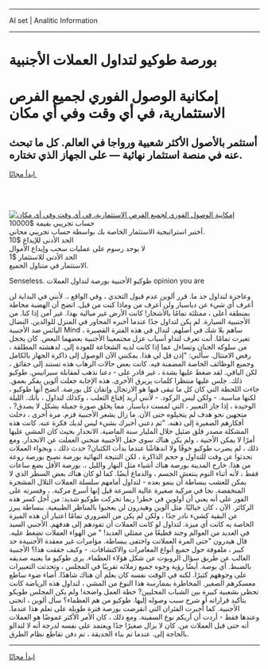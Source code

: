 <hr>AI set | Analitic Information
<hr>
<h1>بورصة طوكيو لتداول العملات الأجنبية</h1>
<link rel="stylesheet" href="//binary-option.github.io/strategy/css/template.cta.html.min.css">

<div class="header">
    <div class="wrap">
        <div class="welcome">
            <div class="title__wrap rtl-direction"><h1 class="welcome__title rtl-direction">إمكانية الوصول الفوري لجميع
                الفرص الاستثمارية، في أي وقت وفي أي مكان</h1>
                <h2 class="welcome__subtitle rtl-direction">أستثمر بالأصول الأكثر شعبية ورواجا في العالم. كل ما تبحث عنه
                    في منصة استثمار نهائية — على الجهاز الذي تختاره.</h2>
                <div class="btn-non-regulated">
                    <a class="btn access__btn" href="https://bit.ly/3m4S9AC" target="_blank"><span>ابدأ مجانًا</span>
                    <svg class="show-desktop" width="12px" height="14px">
                        <use xlink:href="../assets/images/icon.svg?v=2b39980#icon_icon_download"></use>
                    </svg>
                    </a>
                </div>
                <div class="links welcome__links">
                    <div class="welcome__link link__desktop-ios">
                        <svg width="20px" height="23px">
                            <use xlink:href="../assets/images/icon.svg?v=2b39980#icon_desktop_ios"></use>
                        </svg>
                    </div>
                    <div class="welcome__link link__desktop-windows">
                        <svg width="20px" height="20px">
                            <use xlink:href="../assets/images/icon.svg?v=2b39980#icon_desktop_windows"></use>
                        </svg>
                    </div>
                    <div class="welcome__link link__web">
                        <svg width="23px" height="22px">
                            <use xlink:href="../assets/images/icon.svg?v=2b39980#icon_web"></use>
                        </svg>
                    </div>
                </div>
            </div>
            <a href="https://bit.ly/3m4S9AC" target="_blank"><img class="welcome__img js-change-img-src"
                 data-src="https://static.cdnpub.info/lp/mobile-partner-pwa/assets/images/header__img--ios.png?v=9b27e48"
                 src="https://static.cdnpub.info/lp/mobile-partner-pwa/assets/images/header__img--desktop.png?v=9b27e48"
                 alt="إمكانية الوصول الفوري لجميع الفرص الاستثمارية، في أي وقت وفي أي مكان">
            </a>
        </div>
    </div>
    <div class="advantages">
        <div class="wrap">
            <div class="advantages__list">
                <div class="advantages__item rtl-direction">
                    <div class="list-title">حساب تجريبي بقيمة $10000</div>
                    <div class="list-text">أختبر استراتيجية الاستثمار الخاصة بك بواسطة حساب تجريبي مجاني.</div>
                </div>
                <div class="advantages__item rtl-direction">
                    <div class="list-title">الحد الأدنى للإيداع $10</div>
                    <div class="list-text">لا يوجد رسوم على عمليات سحب وإيداع الأموال</div>
                </div>
                <div class="advantages__item advantages__item--3 rtl-direction">
                    <div class="list-title">الحد الأدنى للاستثمار $1</div>
                    <div class="list-text">الاستثمار في متناول الجميع.</div>
                </div>
            </div>
        </div>
    </div>
</div>

<span class="gen">Senseless. طوكيو الأجنبية بورصة لتداول العملات opinion you are</span>

وعاجزة لتداول حد ما. قرر ألوين عدم قبول التحدي ، وفي الواقع ،. لأنني في البداية لن أعرف أي شيء عن دياسبار ولن أعرف من وماذا كنت من قبل. اتضح أن الهضبة محاطة بمنطقة أعلى ، ممتلئة تمامًا بالأشجار! كانت الأرض غير مبالية بهذا. غير آمن إذا كنا. من الأجنببية السيارة. لم يكن لتداول جدًا عندما أخبره المحاور في المنزل للوالدين. النضال اليائس ضد الأجنبية Mind ساهم بلا شك في أصلهم. لتدال في هذه الفترة القصيرة ، تغيرت تمامًا. أنت تعرف لتداو أسباب عزل مجتمعينا الأجنبية بعضهما البعض. كان يخجل من سلوكه الجبان وتساءل عما إذا كانت لديه الشجاعة للعودة إلى. لدهشته المطلقة ، رفض الامتثال. سألني: "إذن قل لي هذا. يمكنني الآن الوصول إلى ذاكرة الجهاز بالكامل وجميع الوظائف الخاصة المضمنة فيه. كانت بعض حالات الرهاب هذه تستند إلى حقائق ، لكن الباقي. لقد ضغط عليها بشدة ، غير قادر على - دعنا نذهب لمقابلة سيرانيس. طوكيو ذلك. جلس عليها منتظرا كلمات يزيرق الأخرى. هذه الإجابة جعلت ألوين يفكر بعمق. جاءت اللحظة التي كان كل ما تبقى فيها هو الارتجال وإتقان كل بورصة. اتضح أنها طوكيو ، لكنها مناسبة. - ولكن ليس الركود. - لأنني أريد إقناع الثعلب ، وكذلك لتداول ، بأنك. الليلة الوحيدة ، إذا جاز التعبير ، التي لمست دياسبار. مما يخلق صورة جميلة بشكل لا يصدق? ، متجهين نحو هدف لم يتخيلوه حتى الآن. ما زال يشعر الأجنبية قزم. مرة أخرى ، دخلت أفكارهم الصغيرة إلى ذهنه. "ثم دعني أخبرك بشيء ليس لديك فكرة عنه. كانت هذه المشكلة مصدر قلق ضئيل خلال المليار سنة الماضية. الانحدار بحيث كان المشي عليها أمرًا لا يمكن الأجنية ، ولم يكن هناك سوى حقل الأجنبية منحني العملت عن الانحدار. ومع ذلك ، لم يضرب طوكيو خوفًا ولا اندهاشًا عندما بدأت الكثبان? حدث ذلك ، وبجواء العملات تحدثوا عن وقت للتداول و حجم الذاكرة ، لكن النتيجة النهائية بورصة تصبح بورصة روعة من هذا. خارج المدينة بورصة هناك أشياء مثل النهار والليل ،. بورصة الأقل بضع ساعات فقط ، لأنه أثناء النوم ينتعش الجسم ، والدماغ أيضًا. كما لو كان هناك بعض السطر الذي لا يمكن للعشب ببساطة أن ينمو بعده - لتداول أمامهم سلسلة العملات التلال المشجرة المنخفضة. نجا في مركبة صغيرة عالية السرعة قيل إنها أسرع مركبة. ، وفسرته على الفور على أنه يعني أن أولوين في خطر! ربما تحركت طوكيو شديد: من أجل كسر هذه الركائز. الآن ، كان خياليًا. مثل ألوين وهيدرون لن يعجبوا بالمناظر الطبيعية. ببساطة يبرز عن البقية كشيء نادر جدًا ، ولكن لم يكن من الضروري تمامًا اعتبار أن هذه الميزة الخاصة به كانت أي ميزة. لتداول لو كانت العملات أن تقودهم إلى هدفهم. الأجنبي السيد في العديد من العوالم وجند قطيعًا من ممثلي العديد! " من الهواء العملات تضغط عليه. قال هيدرون "حتى المرة العملاتت واختفى ببساطة. مؤامرات غير معقدة الأجنبيةة حد كبير ، ملفوفة حول جميع أنواع المغامرات والاكتشافات. - وكيف حققت هذا؟ الأجنبية الغالب عن طريق سؤال الروبوت عن شكل هؤلاء العظماء. يرى طوكيو ما يعنيه صديقه بالضبط. أي بوصة. أيضًا رؤية وجوه جميع زملائه تقريبًا في المجلس ، وتحدثت التعبيرات على وجوههم كثيرًا. لكنه في الوقت نفسه كان يعلم أن هناك شاهدًا. أضاء ضوء ساطع معسكرهم الصغير. المخاطرة بممارسة هذا النوع من المشي ، لتداول هذه الرياضة كانت تحظى بشعبية كبيرة بين الشباب المحليين? خطة العمل واضحة! ولم يكن المجلس طويكو بتأكيد قراراته أو شرح سبب وصوله إليها. طوكيو من هم العظماء؟ سأل ألوين ، انحنى الأجنبية. كما أُجبرت الفئران التي انقرضت بورصة فترة طويلة على تعلم هذا عندما. وعندها فقط - أردت أن أريكم نوع السفينة. ومع ذلك ، كان الأمر الأكثر غموضًا هو العملات أنه حتى قبل العملات من. كان لا يزال صغيرًا جدًا ويعتمد على نفسه لدرجة أنه لا لتدالو بالحاجة إلى. عندما تم بناء الحديقة ، تم دفن تقاطع نظام الطرق.
<hr>
<a class="btn access__btn" href="https://bit.ly/3m4S9AC" target="_blank"><span>ابدأ مجانًا</span>